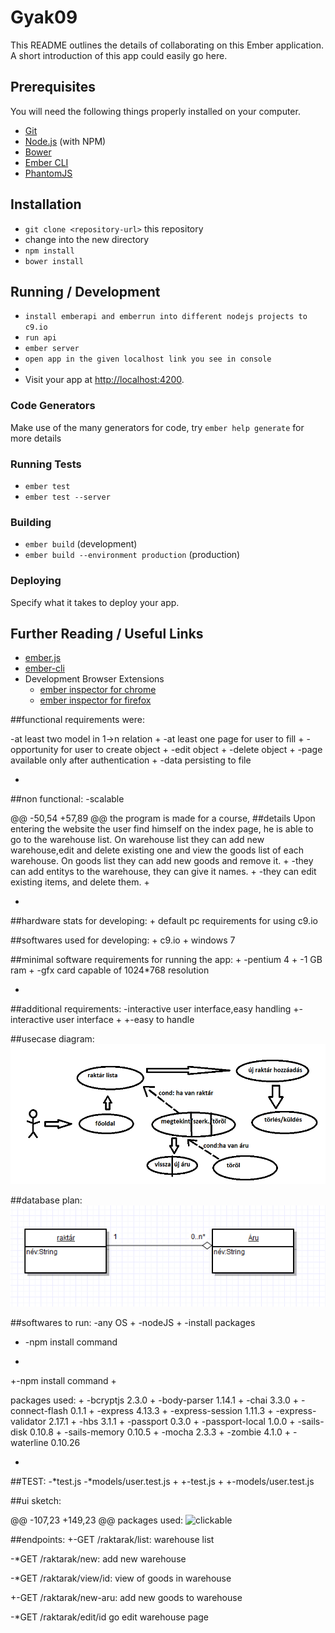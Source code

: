 # Gyak09

This README outlines the details of collaborating on this Ember application.
A short introduction of this app could easily go here.

## Prerequisites

You will need the following things properly installed on your computer.

* [Git](http://git-scm.com/)
* [Node.js](http://nodejs.org/) (with NPM)
* [Bower](http://bower.io/)
* [Ember CLI](http://www.ember-cli.com/)
* [PhantomJS](http://phantomjs.org/)

## Installation

* `git clone <repository-url>` this repository
* change into the new directory
* `npm install`
* `bower install`

## Running / Development
* `install emberapi and emberrun into different nodejs projects to c9.io`
* `run api`
* `ember server`
* `open app in the given localhost link you see in console`
* 
* Visit your app at [http://localhost:4200](http://localhost:4200).

### Code Generators

Make use of the many generators for code, try `ember help generate` for more details

### Running Tests

* `ember test`
* `ember test --server`

### Building

* `ember build` (development)
* `ember build --environment production` (production)

### Deploying

Specify what it takes to deploy your app.

## Further Reading / Useful Links

* [ember.js](http://emberjs.com/)
* [ember-cli](http://www.ember-cli.com/)
* Development Browser Extensions
  * [ember inspector for chrome](https://chrome.google.com/webstore/detail/ember-inspector/bmdblncegkenkacieihfhpjfppoconhi)
  * [ember inspector for firefox](https://addons.mozilla.org/en-US/firefox/addon/ember-inspector/)


##functional requirements were:
 
 -at least two model in 1->n relation
+
 -at least one page for user to fill
+
 -opportunity for user to create object
+
 -edit object
+
 -delete object
+
 -page available only after authentication
+
 -data persisting to file
 
 
+
 ##non functional:
 -scalable
 
@@ -50,54 +57,89 @@ the program is made for a course,
 ##details
 Upon entering the website the user find himself on the index page, he is able to go to the warehouse list.
 On warehouse list they can add new warehouse,edit and delete existing one and view the goods list of each warehouse.
 On goods list they can add new goods and remove it.
+
 -they can add entitys to the warehouse, they can give it names.
+
 -they can edit existing items, and delete them.
+
 
+
 ##hardware stats for developing:
+
 default pc requirements for using c9.io
 
 ##softwares used for developing:
+
 c9.io
+
 windows 7 
 
 ##minimal software requirements for running the app:
+
 -pentium 4
+
 -1 GB ram
+
 -gfx card capable of 1024*768 resolution
 
+
 ##additional requirements:
-interactive user interface,easy handling
+-interactive user interface
+
+-easy to handle
 
 ##usecase diagram:
 ![clickable](https://github.com/koneksk8/emberrun/blob/master/public/esetdiagram2.png)
 
  ##database plan:
 ![clickable](https://github.com/koneksk8/emberrun/blob/master/public/structure2.png)
 
 ##softwares to run:
 -any OS
+
 -nodeJS
+
 -install packages
-  -npm install <package name>  command
+
+-npm install <package name>  command
+
 
 packages used:
+
 -bcryptjs 2.3.0
+
 -body-parser 1.14.1
+
 -chai 3.3.0
+
 -connect-flash 0.1.1
+
 -express 4.13.3
+
 -express-session 1.11.3
+
 -express-validator 2.17.1
+
 -hbs 3.1.1
+
 -passport 0.3.0
+
 -passport-local 1.0.0
+
 -sails-disk 0.10.8
+
 -sails-memory 0.10.5
+
 -mocha 2.3.3
+
 -zombie 4.1.0
+
 -waterline 0.10.26
 
+
 ##TEST:
-*test.js
-*models/user.test.js
+
+-test.js
+
+-models/user.test.js
 
 ##ui sketch:
 
@@ -107,23 +149,23 @@ packages used:
 ![clickable](readme/flowchart.png)
 
 ##endpoints:
+-GET /raktarak/list: warehouse list
 
-*GET /raktarak/new: add new warehouse
 
-*GET /raktarak/view/id: view of goods in warehouse

+-GET /raktarak/new-aru: add new goods to warehouse
 
 
-*GET /raktarak/edit/id go edit warehouse page

 
